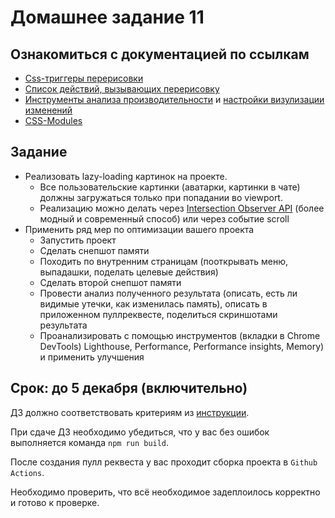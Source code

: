 # Домашнее задание 11

## Ознакомиться с документацией по ссылкам

- [Css-триггеры перерисовки](https://csstriggers.com/)
- [Список действий, вызывающих перерисовку](https://gist.github.com/paulirish/5d52fb081b3570c81e3a)
- [Инструменты анализа производительности](https://developers.google.com/web/tools/chrome-devtools/evaluate-performance/reference) и [настройки визулизации изменений](https://developer.chrome.com/devtools/docs/rendering-settings)
- [CSS-Modules](https://github.com/css-modules/css-modules)

## Задание
- Реализовать lazy-loading картинок на проекте.
    - Все пользовательские картинки (аватарки, картинки в чате) должны загружаться только при попадании во viewport.
    - Реализацию можно делать через [Intersection Observer API](https://developer.mozilla.org/en-US/docs/Web/API/Intersection_Observer_API) (более модный и современный способ) или через событие scroll
- Применить ряд мер по оптимизации вашего проекта
    - Запустить проект
    - Сделать снепшот памяти
    - Походить по внутренним страницам (пооткрывать меню, выпадашки, поделать целевые действия)
    - Сделать второй снепшот памяти
    - Провести анализ полученного результата (описать, есть ли видимые утечки, как изменилась память), описать в приложенном пуллреквесте, поделиться скриншотами результата
    - Проанализировать с помощью инструментов (вкладки в Chrome DevTools) Lighthouse, Performance, Performance insights, Memory) и применить улучшения


## Срок: до 5 декабря (включительно)

ДЗ должно соответствовать критериям из [инструкции](https://github.com/education-vk-company/homework#9-%D0%BF%D1%80%D0%B0%D0%B2%D0%B8%D0%BB%D0%B0-%D1%81%D0%B4%D0%B0%D1%87%D0%B8-%D0%B4%D0%B7).

При сдаче ДЗ необходимо убедиться, что у вас без ошибок выполняется команда `npm run build`.

После создания пулл реквеста у вас проходит сборка проекта в `Github Actions`.

Необходимо проверить, что всё необходимое задеплоилось корректно и готово к проверке.
